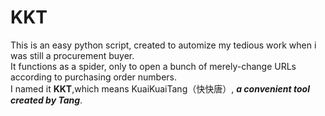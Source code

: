 # KKT    
This is an easy python script, created to automize my tedious work when i was still a procurement buyer.    
It functions as a spider, only to open a bunch of merely-change URLs according to purchasing order numbers.    
I named it **KKT**,which means KuaiKuaiTang（快快唐）, ***a convenient tool created by Tang***.

